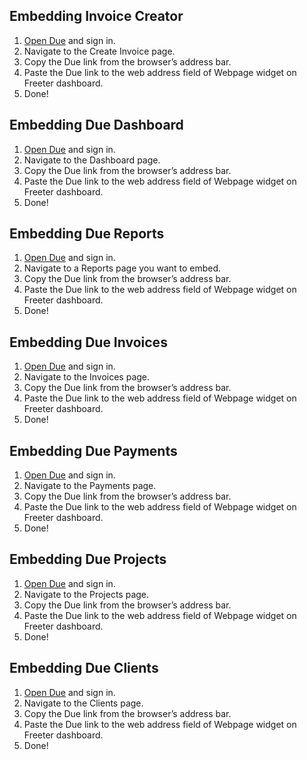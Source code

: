 ## Embedding Invoice Creator

1. <a href="{{ curItem.homeUrl|e }}" target="_blank">Open Due</a> and sign in.
2. Navigate to the Create Invoice page.
3. Copy the Due link from the browser’s address bar.
4. Paste the Due link to the web address field of Webpage widget on Freeter dashboard.
5. Done!

## Embedding Due Dashboard

1. <a href="{{ curItem.homeUrl|e }}" target="_blank">Open Due</a> and sign in.
2. Navigate to the Dashboard page.
3. Copy the Due link from the browser’s address bar.
4. Paste the Due link to the web address field of Webpage widget on Freeter dashboard.
5. Done!

## Embedding Due Reports

1. <a href="{{ curItem.homeUrl|e }}" target="_blank">Open Due</a> and sign in.
2. Navigate to a Reports page you want to embed.
3. Copy the Due link from the browser’s address bar.
4. Paste the Due link to the web address field of Webpage widget on Freeter dashboard.
5. Done!

## Embedding Due Invoices

1. <a href="{{ curItem.homeUrl|e }}" target="_blank">Open Due</a> and sign in.
2. Navigate to the Invoices page.
3. Copy the Due link from the browser’s address bar.
4. Paste the Due link to the web address field of Webpage widget on Freeter dashboard.
5. Done!

## Embedding Due Payments

1. <a href="{{ curItem.homeUrl|e }}" target="_blank">Open Due</a> and sign in.
2. Navigate to the Payments page.
3. Copy the Due link from the browser’s address bar.
4. Paste the Due link to the web address field of Webpage widget on Freeter dashboard.
5. Done!

## Embedding Due Projects

1. <a href="{{ curItem.homeUrl|e }}" target="_blank">Open Due</a> and sign in.
2. Navigate to the Projects page.
3. Copy the Due link from the browser’s address bar.
4. Paste the Due link to the web address field of Webpage widget on Freeter dashboard.
5. Done!

## Embedding Due Clients

1. <a href="{{ curItem.homeUrl|e }}" target="_blank">Open Due</a> and sign in.
2. Navigate to the Clients page.
3. Copy the Due link from the browser’s address bar.
4. Paste the Due link to the web address field of Webpage widget on Freeter dashboard.
5. Done!

